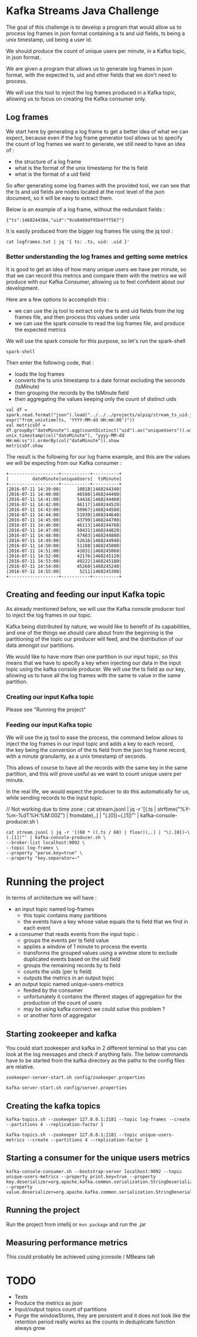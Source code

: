 # Kafka Streams Java Challenge

The goal of this challenge is to develop a program that would allow us to process log frames in json format containing a ts and uid fields, ts being a unix timestamp, uid being a user id.  

We should produce the count of unique users per minute, in a Kafka topic, in json format.

We are given a program that allows us to generate log frames in json format, with the expected ts, uid and other fields that we don't need to process.
  
We will use this tool to inject the log frames produced in a Kafka topic, allowing us to focus on creating the Kafka consumer only.  

## Log frames

We start here by generating a log frame to get a better idea of what we can expect, because even if the log frame generator tool allows us to specify the count of log frames we want to generate, we still need to have an idea of :  
* the structure of a log frame
* what is the format of the unix timestamp for the ts field
* what is the format of a uid field

So after generating some log frames with the provided tool, we can see that the ts and uid fields are nodes located at the
root level of the json document, so it will be easy to extract them.

Below is an example of a log frame, without the redundant fields :  
```
{"ts":1468244384,"uid":"9ce8499df95b4fff567"}
```

It is easily produced from the bigger log frames file using the jq tool :  

```
cat logframes.txt | jq '{ ts: .ts, uid: .uid }'
```

### Better understanding the log frames and getting some metrics

It is good to get an idea of how many unique users we have per minute, so that we can record this metrics
and compare them with the metrics we will produce with our Kafka Consumer, allowing us to feel confident about our development.

Here are a few options to accomplish this :

* we can use the jq tool to extract only the ts and uid fields from the log frames file, and then process this values under unix
* we can use the spark console to read the log frames file, and produce the expected metrics

We will use the spark console for this purpose, so let's run the spark-shell

```
spark-shell
```

Then enter the following code, that :
* loads the log frames
* converts the ts unix timestamp to a date format excluding the seconds (tsMinute)
* then grouping the records by the tsMinute field
* then aggregating the values keeping only the count of distinct uids

```
val df = spark.read.format("json").load("../../../projects/alpiq/stream_ts_uid.json").withColumn("dateMinute", expr("from_unixtime(ts, 'YYYY-MM-dd HH:mm:00')"))
val metricsDf = df.groupBy("dateMinute").agg(countDistinct("uid").as("uniqueUsers")).withColumn("tsMinute", unix_timestamp(col("dateMinute"), "yyyy-MM-dd HH:mm:ss")).orderBy(col("dateMinute")).show
metricsDf.show
```

The result is the following for our log frame example, and this are the values we will be expecting from our Kafka consumer :

```
+-------------------+-----------+----------+                                    
|         dateMinute|uniqueUsers|  tsMinute|
+-------------------+-----------+----------+
|2016-07-11 14:39:00|      10818|1468244340|
|2016-07-11 14:40:00|      46580|1468244400|
|2016-07-11 14:41:00|      54416|1468244460|
|2016-07-11 14:42:00|      46117|1468244520|
|2016-07-11 14:43:00|      50967|1468244580|
|2016-07-11 14:44:00|      51930|1468244640|
|2016-07-11 14:45:00|      43799|1468244700|
|2016-07-11 14:46:00|      46113|1468244760|
|2016-07-11 14:47:00|      50431|1468244820|
|2016-07-11 14:48:00|      47483|1468244880|
|2016-07-11 14:49:00|      52616|1468244940|
|2016-07-11 14:50:00|      51188|1468245000|
|2016-07-11 14:51:00|      41031|1468245060|
|2016-07-11 14:52:00|      42176|1468245120|
|2016-07-11 14:53:00|      49222|1468245180|
|2016-07-11 14:54:00|      45260|1468245240|
|2016-07-11 14:55:00|       5211|1468245300|
+-------------------+-----------+----------+
```

## Creating and feeding our input Kafka topic

As already mentioned before, we will use the Kafka console producer tool to inject the log frames in our topic.  

Kafka being distributed by nature, we would like to benefit of its capabilities, and one of the things we should care about from the beginning is the partitioning of the topic our producer will feed, and the distribution of our data amongst our partitions.

We would like to have more than one partition in our input topic, so this means that we have to specify a key when injecting our data in the input topic using the kafka console producer.
We will use the ts field as our key, allowing us to have all the log frames with the same ts value in the same partition.

### Creating our input Kafka topic

Please see "Running the project"

### Feeding our input Kafka topic

We will use the jq tool to ease the process, the command below allows to inject the log frames in our input topic and adds a key to each record,   
the key being the conversion of the ts field from the json log frame record, with a minute granularity, as a unix timestamp of seconds.

This allows of course to have all the records with the same key in the same partition, and this will prove useful as we want to count unique
users per minute. 

In the real life, we would expect the producer to do this automatically for us, while sending records to the input topic.

// Not working due to time zone ; cat stream.jsonl | jq -r '[(.ts | strftime("%Y-%m-%dT%H:%M:00Z") | fromdate),.] | "\(.[0])~\(.[1])"' | kafka-console-producer.sh \
```
cat stream.jsonl | jq -r '[(60 * ((.ts / 60) | floor)),.] | "\(.[0])~\(.[1])"' | kafka-console-producer.sh \
--broker-list localhost:9092 \
--topic log-frames \
--property "parse.key=true" \
--property "key.separator=~"
```

# Running the project

In terms of architecture we will have :

* an input topic named log-frames
  * this topic contains many partitions
  * the events have a key whose value equals the ts field that we find in each event
* a consumer that reads events from the input topic :
  * groups the events per ts field value
  * applies a window of 1 minute to process the events
  * transforms the grouped values using a window store to exclude duplicated events based on the uid field
  * groups the remaining records by ts field
  * counts the uids (per ts field)
  * outputs the metrics in an output topic
* an output topic named unique-users-metrics
  * feeded by the consumer
  * unfortunately it contains the ifferent stages of aggregation for the production of the count of users
  * may be using kafka connect we could solve this problem ?
  * or another form of aggregator  

## Starting zookeeper and kafka

You could start zookeeper and kafka in 2 different terminal so that you can look at the log messages and check if anything fails.
The below commands have to be started from the kafka directory as the paths to the config files are relative.

```
zookeeper-server-start.sh config/zookeeper.properties

kafka-server-start.sh config/server.properties
```

## Creating the kafka topics

```
kafka-topics.sh --zookeeper 127.0.0.1:2181 --topic log-frames --create --partitions 4 --replication-factor 1

kafka-topics.sh --zookeeper 127.0.0.1:2181 --topic unique-users-metrics --create --partitions 4 --replication-factor 1
```

## Starting a consumer for the unique users metrics

```
kafka-console-consumer.sh --bootstrap-server localhost:9092 --topic unique-users-metrics --property print.key=true --property key.deserializer=org.apache.kafka.common.serialization.StringDeserializer --property value.deserializer=org.apache.kafka.common.serialization.StringDeserializer
```

## Running the project

Run the project from intellij or ```mvn package``` and run the .jar 

## Measuring performance metrics

This could probably be achieved using jconsole / MBeans tab

# TODO

* Tests
* Produce the metrics as json
* Input/output topics count of partitions
* Purge the windowStores, they are persistent and it does not look like the retention period really works as the counts in deduplicate function always grow

